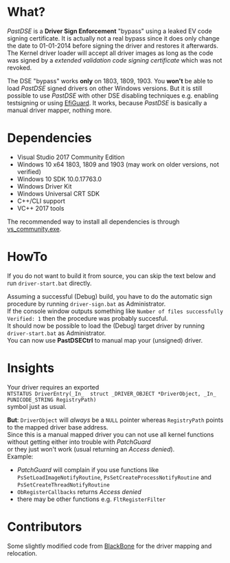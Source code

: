 # What?
*PastDSE* is a **Driver Sign Enforcement** "bypass" using a leaked EV code signing certificate.
It is actually not a real bypass since it does only change the date to 01-01-2014 before signing the driver and restores it afterwards.
The Kernel driver loader will accept all driver images as long as the code was signed by a *extended validation code signing certificate* which was not revoked.

The DSE "bypass" works **only** on 1803, 1809, 1903. You **won't** be able to load *PastDSE* signed drivers on other Windows versions.
But it is still possible to use *PastDSE* with other DSE disabling techniques e.g. enabling testsigning or using [EfiGuard](https://github.com/Mattiwatti/EfiGuard).
It works, because *PastDSE* is basically a manual driver mapper, nothing more.


# Dependencies
- Visual Studio 2017 Community Edition
- Windows 10 x64 1803, 1809 and 1903 (may work on older versions, not verified)
- Windows 10 SDK 10.0.17763.0
- Windows Driver Kit
- Windows Universal CRT SDK
- C++/CLI support
- VC++ 2017 tools

The recommended way to install all dependencies is through [vs_community.exe](https://visualstudio.microsoft.com/).


# HowTo
If you do not want to build it from source, you can skip the text below and run `driver-start.bat` directly.  

Assuming a successful (Debug) build, you have to do the automatic sign procedure by running `driver-sign.bat` as Administrator.  
If the console window outputs something like `Number of files successfully Verified: 1` then the procedure was probably succesful.  
It should now be possible to load the (Debug) target driver by running `driver-start.bat` as Administrator.  
You can now use **PastDSECtrl** to manual map your (unsigned) driver.  


# Insights
Your driver requires an exported  
`NTSTATUS DriverEntry(_In_  struct _DRIVER_OBJECT *DriverObject, _In_  PUNICODE_STRING RegistryPath)`  
symbol just as usual.  
  
**But**: `DriverObject` will *always* be a `NULL` pointer whereas `RegistryPath` points to the mapped driver base address.  
Since this is a manual mapped driver you can not use all kernel functions without getting either into trouble with *PatchGuard*  
or they just won't  work (usual returning an *Access denied*).  
Example:
- *PatchGuard* will complain if you use functions like `PsSetLoadImageNotifyRoutine`, `PsSetCreateProcessNotifyRoutine` and `PsSetCreateThreadNotifyRoutine`
- `ObRegisterCallbacks` returns *Access denied*
- there may be other functions e.g. `FltRegisterFilter`


# Contributors
Some slightly modified code from [BlackBone](https://github.com/DarthTon/Blackbone) for the driver mapping and relocation.
